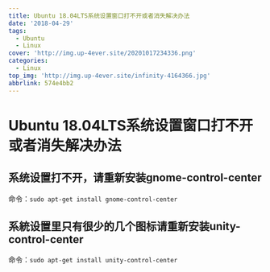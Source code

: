 ```yaml
---
title: Ubuntu 18.04LTS系统设置窗口打不开或者消失解决办法
date: '2018-04-29'
tags:
  - Ubuntu
  - Linux
cover: 'http://img.up-4ever.site/20201017234336.png'
categories:
  - Linux
top_img: 'http://img.up-4ever.site/infinity-4164366.jpg'
abbrlink: 574e4bb2
---
```

# Ubuntu 18.04LTS系统设置窗口打不开或者消失解决办法

## 系统设置打不开，请重新安装gnome-control-center

命令：`sudo apt-get install gnome-control-center`

## 系統设置里只有很少的几个图标请重新安装unity-control-center

命令：`sudo apt-get install unity-control-center`